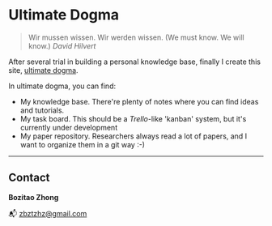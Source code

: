 # Ultimate Dogma

> Wir mussen wissen. Wir werden wissen. (We must know. We will know.) *David Hilvert*

After several trial in building a personal knowledge base, finally I create this site, [ultimate dogma](ultimatedogma.com).

In ultimate dogma, you can find:

- My knowledge base. There're plenty of notes where you can find ideas and tutorials.
- My task board. This should be a *Trello*-like 'kanban' system, but it's currently under development
- My paper repository. Researchers always read a lot of papers, and I want to organize them in a git way :-)

***

## Contact

**Bozitao Zhong**

📬 zbztzhz@gmail.com



